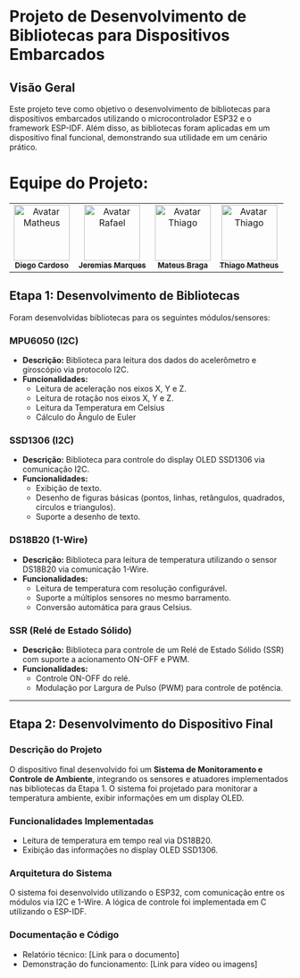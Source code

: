 # Projeto de Desenvolvimento de Bibliotecas para Dispositivos Embarcados

## Visão Geral
Este projeto teve como objetivo o desenvolvimento de bibliotecas para dispositivos embarcados utilizando o microcontrolador ESP32 e o framework ESP-IDF. Além disso, as bibliotecas foram aplicadas em um dispositivo final funcional, demonstrando sua utilidade em um cenário prático.

# Equipe do Projeto: 

<div style="display: inline_block;">

<table>
  <tr>
    <td align="center">
      <a href="https://github.com/diegoCBorba" target="_blank">
        <img src="https://avatars.githubusercontent.com/u/90847079?v=4" width="100px;" alt="Avatar Matheus"/><br>
        <sub>
          <b>Diego Cardoso</b>
        </sub>
      </a>
    </td>
    <td align="center">
      <a href="https://github.com/jeremiasmarques" target="_blank">
        <img src="https://avatars.githubusercontent.com/u/90351007?v=4" width="100px;" alt="Avatar Rafael"/><br>
        <sub>
          <b>Jeremias Marques</b>
        </sub>
      </a>
    </td>
    <td align="center">
      <a href="https://github.com/MteusBraga" target="_blank">
        <img src="https://avatars.githubusercontent.com/u/93921419?v=4" width="100px;" alt="Avatar Thiago"/><br>
        <sub>
          <b>Mateus Braga</b>
        </sub>
      </a>
    </td>
    <td align="center">
      <a href="https://github.com/ThiagoMathe" target="_blank">
        <img src="https://avatars.githubusercontent.com/u/89406106?v=4" width="100px;" alt="Avatar Thiago"/><br>
        <sub>
          <b>Thiago Matheus</b>
        </sub>
      </a>
    </td>
  </tr>
</table>

</div>

## Etapa 1: Desenvolvimento de Bibliotecas
Foram desenvolvidas bibliotecas para os seguintes módulos/sensores:

### MPU6050 (I2C)
- **Descrição:** Biblioteca para leitura dos dados do acelerômetro e giroscópio via protocolo I2C.
- **Funcionalidades:**
  - Leitura de aceleração nos eixos X, Y e Z.
  - Leitura de rotação nos eixos X, Y e Z.
  - Leitura da Temperatura em Celsius
  - Cálculo do Ângulo de Euler

### SSD1306 (I2C)
- **Descrição:** Biblioteca para controle do display OLED SSD1306 via comunicação I2C.
- **Funcionalidades:**
  - Exibição de texto.
  - Desenho de figuras básicas (pontos, linhas, retângulos, quadrados, circulos e triangulos).
  - Suporte a desenho de texto.

### DS18B20 (1-Wire)
- **Descrição:** Biblioteca para leitura de temperatura utilizando o sensor DS18B20 via comunicação 1-Wire.
- **Funcionalidades:**
  - Leitura de temperatura com resolução configurável.
  - Suporte a múltiplos sensores no mesmo barramento.
  - Conversão automática para graus Celsius.

### SSR (Relé de Estado Sólido)
- **Descrição:** Biblioteca para controle de um Relé de Estado Sólido (SSR) com suporte a acionamento ON-OFF e PWM.
- **Funcionalidades:**
  - Controle ON-OFF do relé.
  - Modulação por Largura de Pulso (PWM) para controle de potência.

---

## Etapa 2: Desenvolvimento do Dispositivo Final
### Descrição do Projeto
O dispositivo final desenvolvido foi um **Sistema de Monitoramento e Controle de Ambiente**, integrando os sensores e atuadores implementados nas bibliotecas da Etapa 1. O sistema foi projetado para monitorar a temperatura ambiente, exibir informações em um display OLED.

### Funcionalidades Implementadas
- Leitura de temperatura em tempo real via DS18B20.
- Exibição das informações no display OLED SSD1306.

### Arquitetura do Sistema
O sistema foi desenvolvido utilizando o ESP32, com comunicação entre os módulos via I2C e 1-Wire. A lógica de controle foi implementada em C utilizando o ESP-IDF.

### Documentação e Código
- Relatório técnico: [Link para o documento]
- Demonstração do funcionamento: [Link para vídeo ou imagens]
